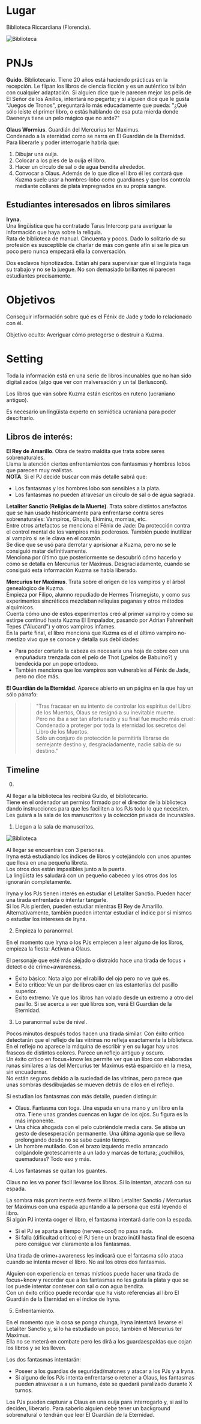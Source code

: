 # Lugar

Biblioteca Riccardiana (Florencia).

![Biblioteca](./imgs/biblioteca_general.jpg)

# PNJs

**Guido**. Bibliotecario.
Tiene 20 años está haciendo prácticas en la recepción.
Le flipan los libros de ciencia ficción y es un auténtico talibán con cualquier adaptación.
Si alguien dice que le parecen mejor las pelis de El Señor de los Anillos, intentará no pegarte; y si alguien dice que le gusta "Juegos de Tronos", preguntará lo más educadamente que pueda:
"¿Qué sólo leíste el primer libro, o estás hablando de esa puta mierda donde Daenerys tiene un pelo mágico que no arde?"

**Olaus Wormius**. Guardián del Mercurius ter Maximus.  
Condenado a la eternidad como se narra en El Guardián de la Eternidad.  
Para liberarle y poder interrogarle habría que:  
1. Dibujar una ouija.
2. Colocar a los pies de la ouija el libro.
3. Hacer un círculo de sal o de agua bendita alrededor.
4. Convocar a Olaus.
Además de lo que dice el libro él les contará que Kuzma suele usar a hombres-lobo como guardianes y que los controla mediante collares de plata impregnados en su propia sangre.

## Estudiantes interesados en libros similares

**Iryna**.  
Una lingüistica que ha contratado Taras Intercorp para averiguar la información que haya sobre la reliquia.  
Rata de biblioteca de manual. Cincuenta y pocos.
Dado lo solitario de su profesión es susceptible de charlar de más con gente afín si se le pica un poco pero nunca empezará ella la conversación.

Dos esclavos hipnotizados. Están ahí para supervisar que el lingüista haga su trabajo y no se la juegue. No son demasiado brillantes ni parecen estudiantes precisamente.



# Objetivos
Conseguir información sobre qué es el Fénix de Jade y todo lo relacionado con él.

Objetivo oculto: Averiguar cómo protegerse o destruir a Kuzma.

# Setting

Toda la información está en una serie de libros incunables que no han sido digitalizados (algo que ver con malversación y un tal Berlusconi).  
  
Los libros que van sobre Kuzma están escritos en ruteno (ucraniano antiguo).  

Es necesario un lingüista experto en semiótica ucraniana para poder descifrarlo.  
  

## Libros de interés:

**El Rey de Amarillo**. Obra de teatro maldita que trata sobre seres sobrenaturales.  
Llama la atención ciertos enfrentamientos con fantasmas y hombres lobos que parecen muy realistas.  
**NOTA**. Si el PJ decide buscar con más detalle sabrá que:
- Los fantasmas y los hombres lobo son sensibles a la plata.
- Los fantasmas no pueden atravesar un círculo de sal o de agua sagrada.

**Letaliter Sanctio (Religias de la Muerte)**. Trata sobre distintos artefactos que se han usado históricamente para enfrentarse contra seres sobrenaturales: Vampiros, Ghouls, Ekiminu, momias, etc.  
Entre otros artefactos se menciona el Fénix de Jade: Da protección contra el control mental de los vampiros más poderosos. También puede inutilizar al vampiro si se le clava en el corazón.  
Se dice que se usó para derrotar y aprisionar a Kuzma, pero no se le consiguió matar definitivamente.  
Menciona por último que posteriormente se descubrió cómo hacerlo y cómo se detalla en Mercurius ter Maximus. Desgraciadamente, cuando se consiguió esta información Kuzma se había liberado.

**Mercurius ter Maximus**. Trata sobre el origen de los vampiros y el árbol genealógico de Kuzma.  
Empieza por Filipo, alumno repudiado de Hermes Trismegisto, y como sus experimentos sincréticos mezclaban reliquias paganas y otros métodos alquímicos.  
Cuenta cómo uno de estos experimentos creó al primer vampiro y cómo su estirpe continuó hasta Kuzma El Empalador, pasando por Adrian Fahrenheit Tepes ("Alucard") y otros vampiros infames.  
En la parte final, el libro menciona que Kuzma es el el último vampiro no-mestizo vivo que se conoce y detalla sus debilidades:  
- Para poder cortarle la cabeza es necesaria una hoja de cobre con una empuñadura trenzada con el pelo de Thot (¿pelos de Babuino?) y bendecida por un pope ortodoxo.  
- También menciona que los vampiros son vulnerables al Fénix de Jade, pero no dice más.

**El Guardián de la Eternidad**. Aparece abierto en un página en la que hay un sólo párrafo:  
>> "Tras fracasar en su intento de controlar los espíritus del Libro de los Muertos, Olaus se resignó a su inevitable muerte.  
>> Pero no iba a ser tan afortunado y su final fue mucho más cruel: Condenado a proteger por toda la eternidad los secretos del Libro de los Muertos.  
>> Sólo un conjuro de protección le permitiría librarse de semejante destino y, desgraciadamente, nadie sabía de su destino."  


## Timeline

0. 
Al llegar a la biblioteca les recibirá Guido, el bibliotecario.  
Tiene en el ordenador un permiso firmado por el director de la biblioteca dando instrucciones para que les faciliten a los PJs todo lo que necesiten.  
Les guiará a la sala de los manuscritos y la colección privada de incunables.

1. Llegan a la sala de manuscritos.

![Biblioteca](./imgs/sala_privada_manuscritos.jpg)

Al llegar se encuentran con 3 personas.  
Iryna está estudiando los índices de libros y cotejándolo con unos apuntes que lleva en una pequeña libreta.  
Los otros dos están impasibles junto a la puerta.  
La lingüista les saludará con un pequeño cabeceo y los otros dos los ignorarán completamente.

Iryna y los PJs tienen interés en estudiar el Letaliter Sanctio. Pueden hacer una tirada enfrentada o intentar tangarle.  
Si los PJs pierden, pueden estudiar mientras El Rey de Amarillo.  
Alternativamente, también pueden intentar estudiar el índice por sí mismos o estudiar los intereses de Iryna.


2. Empieza lo paranormal.

En el momento que Iryna o los PJs empiecen a leer alguno de los libros, empieza la fiesta: Activan a Olaus.

El personaje que esté más alejado o distraído hace una tirada de focus + detect o de crime+awareness.
 - Éxito básico: Nota algo por el rabillo del ojo pero no ve qué es.
 - Éxito crítico: Ve un par de libros caer en las estanterías del pasillo superior.
 - Éxito extremo: Ve que los libros han volado desde un extremo a otro del pasillo. Si se acerca a ver qué libros son, verá El Guardián de la Eternidad.


3. Lo paranormal sube de nivel.  

Pocos minutos después todos hacen una tirada similar. Con éxito crítico detectarán que el reflejo de las vitrinas no refleja exactamente la biblioteca.  
En el reflejo no aparece la máquina de escribir y en su lugar hay unos frascos de distintos colores. Parece un reflejo antiguo y oscuro.  
Un éxito crítico en focus+know les permite ver que un libro con elaboradas runas similares a las del Mercurius ter Maximus está esparcido en la mesa, sin encuadernar.  
No están seguros debido a la suciedad de las vitrinas, pero parece que unas sombras desdibujadas se mueven detrás de ellos en el reflejo.

Si estudian los fantasmas con más detalle, pueden distinguir:
 - Olaus. Fantasma con toga. Una espada en una mano y un libro en la otra. Tiene unas grandes cuencas en lugar de los ojos. Su figura es la más imponente.
 - Una chica ahogada con el pelo cubriéndole media cara. Se atisba un gesto de desesperación permanente. Una última agonía que se lleva prolongando desde no se sabe cuánto tiempo.
 - Un hombre mutilado. Con el brazo izquierdo medio arrancado colgándole grotescamente a un lado y marcas de tortura; ¿cuchillos, quemaduras? Todo eso y más.


4. Los fantasmas se quitan los guantes.

Olaus no les va poner fácil llevarse los libros. Si lo intentan, atacará con su espada.

La sombra más prominente está frente al libro Letaliter Sanctio / Mercurius ter Maximus con una espada apuntando a la persona que está leyendo el libro.  
Si algún PJ intenta coger el libro, el fantasma intentará darle con la espada.
 - Si el PJ se aparta a tiempo (nerves+cool) no pasa nada.
 - Si falla (dificultad crítico) el PJ tiene un brazo inútil hasta final de escena pero consigue ver claramente a los fantasmas.

Una tirada de crime+awareness les indicará que el fantasma sólo ataca cuando se intenta mover el libro. No así los otros dos fantasmas.

Alguien con experiencia en temas místicos puede hacer una tirada de focus+know y recordar que a los fantasmas no les gusta la plata y que se los puede intentar contener con sal o con agua bendita.  
Con un éxito crítico puede recordar que ha visto referencias al libro El Guardián de la Eternidad en el índice de Iryna.


5. Enfrentamiento.

En el momento que la cosa se ponga chunga, Iryna intentará llevarse el Letaliter Sanctio y, si lo ha estudiado un poco, también el Mercurius ter Maximus.  
Ella no se meterá en combate pero les dirá a los guardaespaldas que cojan los libros y se los lleven.

Los dos fantasmas intentarán:  
- Poseer a los guardias de seguridad/matones y atacar a los PJs y a Iryna.  
- Si alguno de los PJs intenta enfrentarse o retener a Olaus, los fantasmas pueden atravesar a a un humano, éste se quedará paralizado durante X turnos.

Los PJs pueden capturar a Olaus en una ouija para interrogarlo y, si así lo deciden, liberarlo.
Para saberlo alguien debe tener un background sobrenatural o tendrán que leer El Guardián de la Eternidad.

